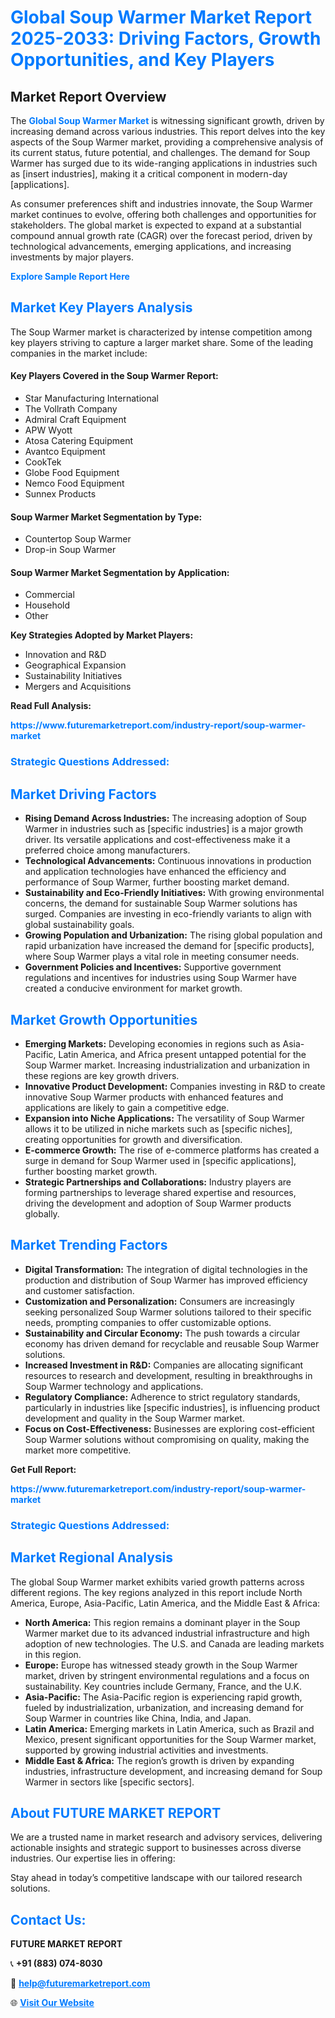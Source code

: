 <h1 style="color: #007BFF;">Global Soup Warmer Market Report 2025-2033: Driving Factors, Growth Opportunities, and Key Players</h1>

<section id="overview">
<h2>Market Report Overview</h2>
<p>The <a href="https://www.futuremarketreport.com/industry-report/soup-warmer-market" style="color: #007BFF; text-decoration: none;"><strong>Global Soup Warmer Market</strong></a> is witnessing significant growth, driven by increasing demand across various industries. This report delves into the key aspects of the Soup Warmer market, providing a comprehensive analysis of its current status, future potential, and challenges. The demand for Soup Warmer has surged due to its wide-ranging applications in industries such as [insert industries], making it a critical component in modern-day [applications].</p>
<p>As consumer preferences shift and industries innovate, the Soup Warmer market continues to evolve, offering both challenges and opportunities for stakeholders. The global market is expected to expand at a substantial compound annual growth rate (CAGR) over the forecast period, driven by technological advancements, emerging applications, and increasing investments by major players.</p>
</section>

<section id="overview">
<p><a href="https://www.futuremarketreport.com/request-sample/reportId=89487" style="color: #007BFF; text-decoration: none;"><strong>Explore Sample Report Here</strong></a></p>
</section>

<section id="key-players">
<h2 style="color: #007BFF;">Market Key Players Analysis</h2>
<p>The Soup Warmer market is characterized by intense competition among key players striving to capture a larger market share. Some of the leading companies in the market include:</p>
<h4>Key Players Covered in the Soup Warmer Report:</h4>
<ul><li>Star Manufacturing International</li><li>The Vollrath Company</li><li>Admiral Craft Equipment</li><li>APW Wyott</li><li>Atosa Catering Equipment</li><li>Avantco Equipment</li><li>CookTek</li><li>Globe Food Equipment</li><li>Nemco Food Equipment</li><li>Sunnex Products</li></ul>
<h4>Soup Warmer Market Segmentation by Type:</h4>
<ul><li>Countertop Soup Warmer</li><li>Drop-in Soup Warmer</li></ul>

<h4>Soup Warmer Market Segmentation by Application:</h4>
<ul><li>Commercial</li><li>Household</li><li>Other</li></ul>
<p><strong>Key Strategies Adopted by Market Players:</strong></p>
<ul>
<li>Innovation and R&D</li>
<li>Geographical Expansion</li>
<li>Sustainability Initiatives</li>
<li>Mergers and Acquisitions</li>
</ul>
</section>

<section>
<p><strong>Read Full Analysis: </strong></p><a href="https://www.futuremarketreport.com/industry-report/soup-warmer-market" style="color: #007BFF; text-decoration: none;"><strong>https://www.futuremarketreport.com/industry-report/soup-warmer-market</strong></a>
<h3 style="color: #007BFF;">Strategic Questions Addressed:</h3>
</section>

<section id="driving-factors">
<h2 style="color: #007BFF;">Market Driving Factors</h2>
<ul>
<li><strong>Rising Demand Across Industries:</strong> The increasing adoption of Soup Warmer in industries such as [specific industries] is a major growth driver. Its versatile applications and cost-effectiveness make it a preferred choice among manufacturers.</li>
<li><strong>Technological Advancements:</strong> Continuous innovations in production and application technologies have enhanced the efficiency and performance of Soup Warmer, further boosting market demand.</li>
<li><strong>Sustainability and Eco-Friendly Initiatives:</strong> With growing environmental concerns, the demand for sustainable Soup Warmer solutions has surged. Companies are investing in eco-friendly variants to align with global sustainability goals.</li>
<li><strong>Growing Population and Urbanization:</strong> The rising global population and rapid urbanization have increased the demand for [specific products], where Soup Warmer plays a vital role in meeting consumer needs.</li>
<li><strong>Government Policies and Incentives:</strong> Supportive government regulations and incentives for industries using Soup Warmer have created a conducive environment for market growth.</li>
</ul>
</section>

<section id="growth-opportunities">
<h2 style="color: #007BFF;">Market Growth Opportunities</h2>
<ul>
<li><strong>Emerging Markets:</strong> Developing economies in regions such as Asia-Pacific, Latin America, and Africa present untapped potential for the Soup Warmer market. Increasing industrialization and urbanization in these regions are key growth drivers.</li>
<li><strong>Innovative Product Development:</strong> Companies investing in R&D to create innovative Soup Warmer products with enhanced features and applications are likely to gain a competitive edge.</li>
<li><strong>Expansion into Niche Applications:</strong> The versatility of Soup Warmer allows it to be utilized in niche markets such as [specific niches], creating opportunities for growth and diversification.</li>
<li><strong>E-commerce Growth:</strong> The rise of e-commerce platforms has created a surge in demand for Soup Warmer used in [specific applications], further boosting market growth.</li>
<li><strong>Strategic Partnerships and Collaborations:</strong> Industry players are forming partnerships to leverage shared expertise and resources, driving the development and adoption of Soup Warmer products globally.</li>
</ul>
</section>

<section id="trending-factors">
<h2 style="color: #007BFF;">Market Trending Factors</h2>
<ul>
<li><strong>Digital Transformation:</strong> The integration of digital technologies in the production and distribution of Soup Warmer has improved efficiency and customer satisfaction.</li>
<li><strong>Customization and Personalization:</strong> Consumers are increasingly seeking personalized Soup Warmer solutions tailored to their specific needs, prompting companies to offer customizable options.</li>
<li><strong>Sustainability and Circular Economy:</strong> The push towards a circular economy has driven demand for recyclable and reusable Soup Warmer solutions.</li>
<li><strong>Increased Investment in R&D:</strong> Companies are allocating significant resources to research and development, resulting in breakthroughs in Soup Warmer technology and applications.</li>
<li><strong>Regulatory Compliance:</strong> Adherence to strict regulatory standards, particularly in industries like [specific industries], is influencing product development and quality in the Soup Warmer market.</li>
<li><strong>Focus on Cost-Effectiveness:</strong> Businesses are exploring cost-efficient Soup Warmer solutions without compromising on quality, making the market more competitive.</li>
</ul>
</section>

<section>
<p><strong>Get Full Report: </strong></p><a href="https://www.futuremarketreport.com/industry-report/soup-warmer-market" style="color: #007BFF; text-decoration: none;"><strong>https://www.futuremarketreport.com/industry-report/soup-warmer-market</strong></a>
<h3 style="color: #007BFF;">Strategic Questions Addressed:</h3>
</section>


<section id="regional-analysis">
<h2 style="color: #007BFF;">Market Regional Analysis</h2>
<p>The global Soup Warmer market exhibits varied growth patterns across different regions. The key regions analyzed in this report include North America, Europe, Asia-Pacific, Latin America, and the Middle East & Africa:</p>
<ul>
<li><strong>North America:</strong> This region remains a dominant player in the Soup Warmer market due to its advanced industrial infrastructure and high adoption of new technologies. The U.S. and Canada are leading markets in this region.</li>
<li><strong>Europe:</strong> Europe has witnessed steady growth in the Soup Warmer market, driven by stringent environmental regulations and a focus on sustainability. Key countries include Germany, France, and the U.K.</li>
<li><strong>Asia-Pacific:</strong> The Asia-Pacific region is experiencing rapid growth, fueled by industrialization, urbanization, and increasing demand for Soup Warmer in countries like China, India, and Japan.</li>
<li><strong>Latin America:</strong> Emerging markets in Latin America, such as Brazil and Mexico, present significant opportunities for the Soup Warmer market, supported by growing industrial activities and investments.</li>
<li><strong>Middle East & Africa:</strong> The region’s growth is driven by expanding industries, infrastructure development, and increasing demand for Soup Warmer in sectors like [specific sectors].</li>
</ul>
</section>

<footer>
<h2 style="color: #007BFF;">About FUTURE MARKET REPORT</h2>
<p>We are a trusted name in market research and advisory services, delivering actionable insights and strategic support to businesses across diverse industries. Our expertise lies in offering:</p>

<p>Stay ahead in today’s competitive landscape with our tailored research solutions.</p>

<h2 style="color: #007BFF;">Contact Us:</h2>
<p><strong>FUTURE MARKET REPORT</strong></p>
<p>📞 <strong>+91 (883) 074-8030</strong></p>
<p>📧 <strong><a href="mailto:help@futuremarketreport.com" style="color: #007BFF;">help@futuremarketreport.com</a></strong></p>
<p>🌐 <strong><a href="https://www.futuremarketreport.com/" style="color: #007BFF;">Visit Our Website</a></strong></p>
</footer>